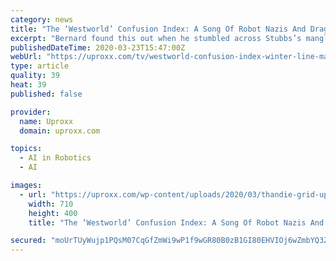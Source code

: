 ```yaml
---
category: news
title: "The ‘Westworld’ Confusion Index: A Song Of Robot Nazis And Dragons"
excerpt: "Bernard found this out when he stumbled across Stubbs’s mangled body in the park, and yes, this is where I would normally discuss how easy it was for some guy to hop on a boat and sail right up to the site of a theme park robot-led massacre and start walking around ... other co-founder of the Incite AI company Dolores was trying to infiltrate ..."
publishedDateTime: 2020-03-23T15:47:00Z
webUrl: "https://uproxx.com/tv/westworld-confusion-index-winter-line-maeve-game-thrones-dragon/"
type: article
quality: 39
heat: 39
published: false

provider:
  name: Uproxx
  domain: uproxx.com

topics:
  - AI in Robotics
  - AI

images:
  - url: "https://uproxx.com/wp-content/uploads/2020/03/thandie-grid-uproxx.jpg?w=710"
    width: 710
    height: 400
    title: "The ‘Westworld’ Confusion Index: A Song Of Robot Nazis And Dragons"

secured: "moUrTUyWujp1PQsM07CqGfZmWi9wP1f9wGR80B0zB1GI80EHVIOj6wZmbYQ3Z/UfLQjxEQ15jR++H0c8IpYxN/Qb1JunZNr6ym8jB8TOWaV4yN5nCvHh8ZnC7VNyiEH4DyAWWwXevD+e8t3AvSqqOQZpEjEuASly3o13EC5TBuljAAyOjBdwoOnPebkqpe90H3GEWWQ/kNiU8xmYNJLrPbEibrMoEDzLn1OC4BiVvW7rJmkDRV8DNUStit9K6hS6rVOQfsxDyZZlhVzG4yKabPVKO6qlxYL1qjhMEXDn2xfUpsytM83L4y9rQwdUalYF39rm90fEOx8/13m1nxNPGhw62O4wjjU+uSV1WB/lQBIWJxrD9aOHa+7h94f3qoqNtr5N2ZJqe2t/weLDoJWGMwBz3oGLDkb+MviQlT+3WsgFJmySgrbqqn0yryBS2VP0ABTjevf5blZvATudrAvTQXTFC745tXbYbQu5lZBTdWE=;djzIhgfonUbtJ4BHz280SA=="
---
```


